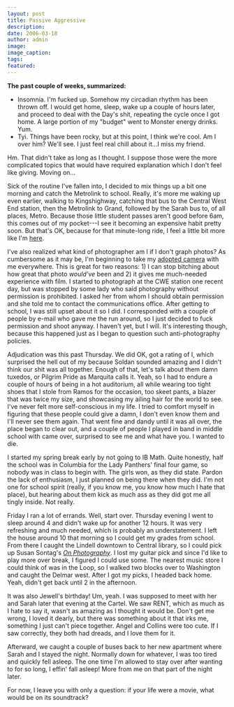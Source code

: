 ```yaml
---
layout: post
title: Passive Aggressive
description:
date: 2006-03-18
author: admin
image:
image_caption:
tags:
featured:
---
```


**The past couple of weeks, summarized:**

- Insomnia. I'm fucked up. Somehow my circadian rhythm has been thrown off. I would get home, sleep, wake up a couple of hours later, and proceed to deal with the Day's shit, repeating the cycle once I got home. A large portion of my "budget" went to Monster energy drinks. Yum.
- Tyi. Things have been rocky, but at this point, I think we're cool. Am I over him? We'll see. I just feel real chill about it...I miss my friend.

Hm. That didn't take as long as I thought. I suppose those were the more complicated topics that would have required explanation which I don't feel like giving. Moving on...

Sick of the routine I've fallen into, I decided to mix things up a bit one morning and catch the Metrolink to school. Really, it's more me waking up even earlier, walking to Kingshighway, catching that bus to the Central West End station, then the Metrolink to Grand, followed by the Sarah bus to, of all places, Metro. Because those little student passes aren't good before 6am, this comes out of my pocket---I see it becoming an expensive habit pretty soon. But that's OK, because for that minute-long ride, I feel a little bit more like I'm [here](/https://www.ci.chi.il.us/ "Chicago").

I've also realized what kind of photographer am I if I don't graph photos? As cumbersome as it may be, I'm beginning to take my [adopted camera](https://kmpi.konicaminolta.us/eprise/main/kmpi/content/cam/cam_Product_Pages/Maxxum_Stsi "Minolta Maxxum STsi: Thanks, Ruth!") with me everywhere. This is great for two reasons: 1) I can stop bitching about how great that photo _would've_ been and 2) it gives me much-needed experience with film. I started to photograph at the CWE station one recent day, but was stopped by some lady who said photography without permission is prohibited. I asked her from whom I should obtain permission and she told me to contact the communications office. After getting to school, I was still upset about it so I did. I corresponded with a couple of people by e-mail who gave me the run around, so I just decided to fuck permission and shoot anyway. I haven't yet, but I will. It's interesting though, because this happened just as I began to question such anti-photography policies.

Adjudication was this past Thursday. We did OK, got a rating of I, which surprised the hell out of my because Soldan sounded amazing and I didn't think our shit was all together. Enough of that, let's talk about them damn tuxedos, or Pilgrim Pride as Marquita calls it. Yeah, so I had to endure a couple of hours of being in a hot auditorium, all while wearing too tight shoes that I stole from Ramos for the occasion, too skeet pants, a blazer that was twice my size, and showcasing my ailing hair for the world to see. I've never felt more self-conscious in my life. I tried to comfort myself in figuring that these people could give a damn, I don't even know them and I'll never see them again. That went fine and dandy until it was all over, the place began to clear out, and a couple of people I played in band in middle school with came over, surprised to see me and what have you. I wanted to die.

I started my spring break early by not going to IB Math. Quite honestly, half the school was in Columbia for the Lady Panthers' final four game, so nobody was in class to begin with. The girls won, as they did state. Pardon the lack of enthusiasm, I just planned on being there when they did. I'm not one for school spirit (really, if you know me, you know how much I hate that place), but hearing about them kick as much ass as they did got me all tingly inside. Not really.

Friday I ran a lot of errands. Well, start over. Thursday evening I went to sleep around 4 and didn't wake up for another 12 hours. It was very refreshing and much needed, which is probably an understatement. I left the house around 10 that morning so I could get my grades from school. From there I caught the Lindell downtown to Central library, so I could pick up Susan Sontag's _[On Photography](https://www.amazon.com/gp/redirect.html?location=/exec/obidos/ASIN/0374226261/boihazard-20%3FAWSAccessKeyId=0BN9NFMF20HGM4ND8RG2%26camp=2025%26link_code=xm2 "Susan Sontag's On Photography")_. I lost my guitar pick and since I'd like to play more over break, I figured I could use some. The nearest music store I could think of was in the Loop, so I walked two blocks over to Washington and caught the Delmar west. After I got my picks, I headed back home. Yeah, didn't get back until 2 in the afternoon.

It was also Jewell's birthday! Um, yeah. I was supposed to meet with her and Sarah later that evening at the Cartel. We saw RENT, which as much as I hate to say it, wasn't as amazing as I thought it would be. Don't get me wrong, I loved it dearly, but there was something about it that irks me, something I just can't piece together. Angel and Collins were too cute. If I saw correctly, they both had dreads, and I love them for it.

Afterward, we caught a couple of buses back to her new apartment where Sarah and I stayed the night. Normally down for whatever, I was too tired and quickly fell asleep. The one time I'm allowed to stay over after wanting to for so long, I effin' fall asleep! More from me on that part of the night later.

For now, I leave you with only a question: if your life were a movie, what would be on its soundtrack?
